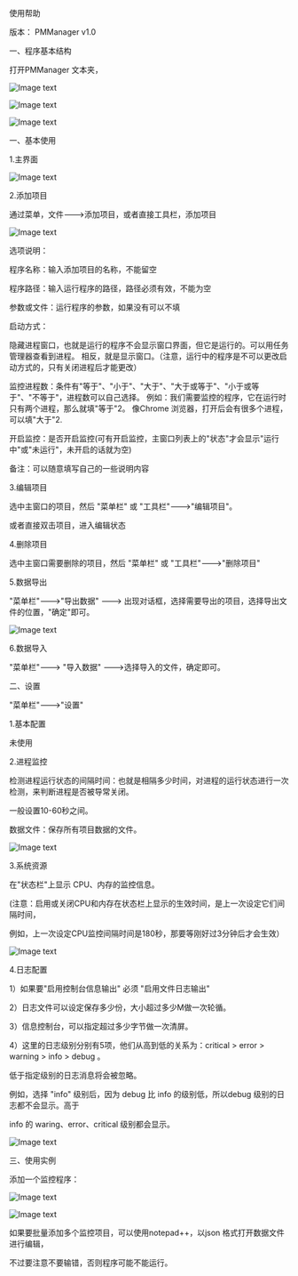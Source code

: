 使用帮助

 

版本： PMManager v1.0 

一、程序基本结构

打开PMManager 文本夹，


![Image text](http://github.com/avyou/PMManager/raw/master/doc/doc_img/s1.jpg)

![Image text](http://github.com/avyou/PMManager/raw/master/doc/doc_img/s2.jpg)

![Image text](http://github.com/avyou/PMManager/raw/master/doc/doc_img/s3.jpg)
 

一、基本使用

1.主界面

![Image text](http://github.com/avyou/PMManager/raw/master/doc/doc_img/main.jpg)

2.添加项目

通过菜单，文件--->添加项目，或者直接工具栏，添加项目

![Image text](http://github.com/avyou/PMManager/raw/master/doc/doc_img/add.jpg)

选项说明：

程序名称：输入添加项目的名称，不能留空

程序路径：输入运行程序的路径，路径必须有效，不能为空

参数或文件：运行程序的参数，如果没有可以不填


启动方式：

隐藏进程窗口，也就是运行的程序不会显示窗口界面，但它是运行的。可以用任务管理器查看到进程。
 相反，就是显示窗口。（注意，运行中的程序是不可以更改启动方式的，只有关闭进程后才能更改）


监控进程数：条件有"等于"、"小于"、"大于"、"大于或等于"、"小于或等于"、"不等于"，进程数可以自己选择。
 例如：我们需要监控的程序，它在运行时只有两个进程，那么就填"等于"2。
 像Chrome 浏览器，打开后会有很多个进程，可以填"大于"2.


开启监控：是否开启监控(可有开启监控，主窗口列表上的"状态"才会显示"运行中"或"未运行"，未开启的话就为空)


备注：可以随意填写自己的一些说明内容

 

3.编辑项目

选中主窗口的项目，然后 "菜单栏" 或 "工具栏"--->"编辑项目"。

或者直接双击项目，进入编辑状态

4.删除项目

选中主窗口需要删除的项目，然后 "菜单栏" 或 "工具栏"--->"删除项目"

5.数据导出

"菜单栏"--->"导出数据" ---> 出现对话框，选择需要导出的项目，选择导出文件的位置，"确定"即可。

![Image text](http://github.com/avyou/PMManager/raw/master/doc/doc_img/outdata.jpg)

6.数据导入

"菜单栏"---> "导入数据" --->选择导入的文件，确定即可。

二、设置

"菜单栏"--->"设置"

1.基本配置

未使用

2.进程监控

检测进程运行状态的间隔时间：也就是相隔多少时间，对进程的运行状态进行一次检测，来判断进程是否被导常关闭。

一般设置10-60秒之间。

数据文件：保存所有项目数据的文件。

![Image text](http://github.com/avyou/PMManager/raw/master/doc/doc_img/mon.jpg)

3.系统资源

在"状态栏"上显示 CPU、内存的监控信息。

(注意：启用或关闭CPU和内存在状态栏上显示的生效时间，是上一次设定它们间隔时间，

例如，上一次设定CPU监控间隔时间是180秒，那要等刚好过3分钟后才会生效）

![Image text](http://github.com/avyou/PMManager/raw/master/doc/doc_img/sys.jpg)

4.日志配置

1）如果要"启用控制台信息输出" 必须 "启用文件日志输出"

2）日志文件可以设定保存多少份，大小超过多少M做一次轮循。

3）信息控制台，可以指定超过多少字节做一次清屏。

4）这里的日志级别分别有5项，他们从高到低的关系为：critical > error > warning > info > debug 。

低于指定级别的日志消息将会被忽略。

例如，选择 "info" 级别后，因为 debug 比 info 的级别低，所以debug 级别的日志都不会显示。高于

info 的 waring、error、critical 级别都会显示。

![Image text](http://github.com/avyou/PMManager/raw/master/doc/doc_img/log.jpg)

 

三、使用实例

添加一个监控程序：


![Image text](http://github.com/avyou/PMManager/raw/master/doc/doc_img/add_ex.jpg)


![Image text](http://github.com/avyou/PMManager/raw/master/doc/doc_img/add_ex2.jpg)

如果要批量添加多个监控项目，可以使用notepad++，以json 格式打开数据文件进行编辑，

不过要注意不要输错，否则程序可能不能运行。

 

 
